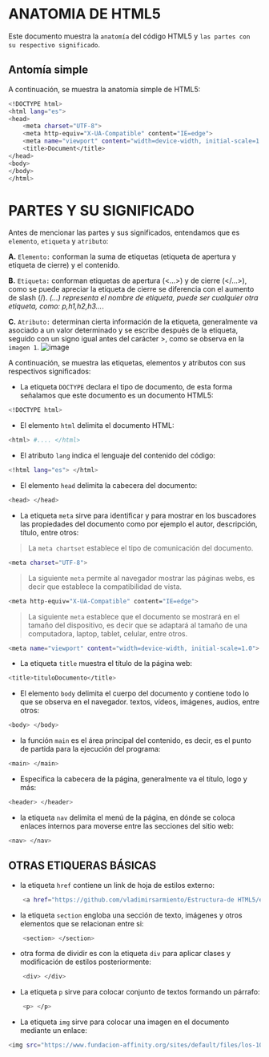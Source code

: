 # ANATOMIA DE HTML5
Este documento muestra la `anatomía` del código HTML5 y `las partes con su respectivo significado`.
## Antomía simple
A continuación, se muestra la anatomía simple de HTML5:
```bash
<!DOCTYPE html>
<html lang="es">
<head>
    <meta charset="UTF-8">
    <meta http-equiv="X-UA-Compatible" content="IE=edge">
    <meta name="viewport" content="width=device-width, initial-scale=1.0">
    <title>Document</title>
</head>
<body>
</body>
</html>
```
# PARTES Y SU SIGNIFICADO
Antes de mencionar las partes y sus significados, entendamos que es `elemento`, `etiqueta` y `atributo`:

**A.** `Elemento:` conforman la suma de etiquetas (etiqueta de apertura y etiqueta de cierre) y el contenido.

**B.** `Etiqueta:` conforman etiquetas de apertura (<...>) y de cierre (</...>), como se puede apreciar la etiqueta de cierre se diferencia con el aumento de slash (/). _(...) representa el nombre de etiqueta, puede ser cualquier otra etiqueta, como: p,h1,h2,h3..._.

**C.** `Atributo:` determinan cierta información de la etiqueta, generalmente va asociado a un valor determinado y se escribe después de la etiqueta, seguido con un signo igual antes del carácter >, como se observa en la `imagen 1`.
![image](https://eliseovega.github.io/imgh/anatomia_atributo.svg)

A continuación, se muestra las etiquetas, elementos y atributos con sus respectivos significados:
- La etiqueta `DOCTYPE` declara el tipo de documento, de esta forma señalamos que este documento es un documento HTML5:
```bash 
<!DOCTYPE html>
```

- El elemento `html` delimita el documento HTML:
```bash 
<html> #.... </html>
```

- El atributo `lang` indica el lenguaje del contenido del código:
```bash 
<!html lang="es"> </html>
```

- El elemento `head` delimita la cabecera del documento:
```bash 
<head> </head>
```

- La etiqueta `meta` sirve para identificar y para mostrar en los buscadores las propiedades del documento como por ejemplo el autor, descripción, título, entre otros:
> La `meta chartset` establece el tipo de comunicación del documento.
```bash
<meta charset="UTF-8">
```

> La siguiente `meta` permite al navegador mostrar las páginas webs, es decir que establece la compatibilidad de vista.
```bash
<meta http-equiv="X-UA-Compatible" content="IE=edge">
```

> La siguiente `meta` establece que el documento se mostrará en el tamaño del dispositivo, es decir que se adaptará al tamaño de una computadora, laptop, tablet, celular, entre otros.
```bash
<meta name="viewport" content="width=device-width, initial-scale=1.0">
```
- La etiqueta `title` muestra el título de la página web:
```bash
<title>tituloDocumento</title>
```
- El elemento `body` delimita el cuerpo del documento y contiene todo lo que se observa en el navegador. textos, vídeos, imágenes, audios, entre otros:
```bash
<body> </body>
```

- la función `main` es el área principal del contenido, es decir, es el punto de partida para la ejecución del programa:  
```bash
<main> </main>
```

- Especifica la cabecera de la página, generalmente va el título, logo y más:  
```bash
<header> </header>
```

- la etiqueta `nav` delimita el menú de la página, en dónde se coloca enlaces internos para moverse entre las secciones del sitio web:  
```bash
<nav> </nav>
```

## OTRAS ETIQUERAS BÁSICAS
- la etiqueta `href` contiene un link de hoja de estilos externo:  
```bash
    <a href="https://github.com/vladimirsarmiento/Estructura-de HTML5/edit/main/README.md">Anatomia de HTML5</a>
```

- la etiqueta `section` engloba una sección de texto, imágenes y otros elementos que se relacionan entre si:  
```bash
    <section> </section>
```

- otra forma de dividir es con la etiqueta `div` para aplicar clases y modificación de estilos posteriormente:  
```bash
    <div> </div>
```

- La etiqueta `p` sirve para colocar conjunto de textos formando un párrafo:  
```bash
    <p> </p>
```

- La etiqueta `img` sirve para colocar una imagen en el documento mediante un enlace:  
```bash
<img src="https://www.fundacion-affinity.org/sites/default/files/los-10-sonidos-principales-del-perro.jpg" alt="">
```
